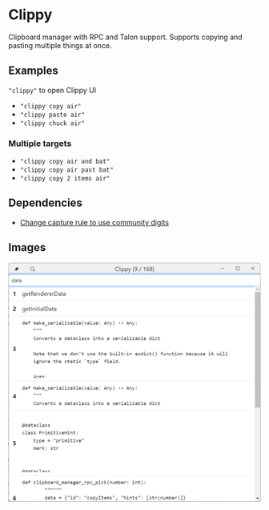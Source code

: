 # Clippy

Clipboard manager with RPC and Talon support. Supports copying and pasting multiple things at once.

## Examples

`"clippy"` to open Clippy UI

-   `"clippy copy air"`
-   `"clippy paste air"`
-   `"clippy chuck air"`

### Multiple targets

-   `"clippy copy air and bat"`
-   `"clippy copy air past bat"`
-   `"clippy copy 2 items air"`

## Dependencies

-   [Change capture rule to use community digits](https://github.com/AndreasArvidsson/andreas-talon/blob/513b19f6a14429e2f105a795f5941a5a35fd29e4/plugins/clippy/clippy_targets.py#L44-L46)

## Images

![Clippy](./clippy.png)
